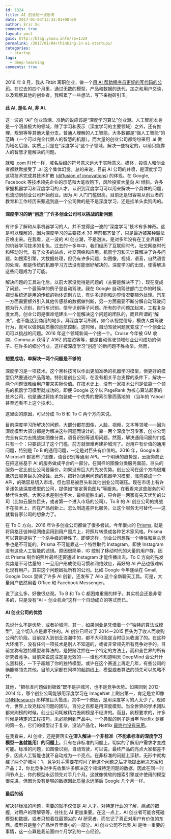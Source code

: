 ```yaml
---
id: 1324
title: AI 创业的一点思考
date: 2017-01-04T12:33:01+00:00
author: Eric Xu
comments: true
layout: post
guid: http://blog.youxu.info/?p=1324
permalink: /2017/01/04/thinking-in-ai-startups/
categories:
  - startup
tags:
  - deep-learning
comments: true
---
```


2016 年 8 月，我从 Fitbit 离职创业，做一个[用 AI 帮助程序员更好的写代码的公司](https://www.ai.codes)。在过去的四个月里，通过无数的模型，产品和数据的迭代，加之和用户交谈，以及观察其他的创业者，我积累了一些想法，写下来抛砖引玉。

#### 此 AI, 是名 AI, 非 AI.

这一波的 “AI” 创业热潮，准确的说应该是“深度学习算法”创业潮。人工智能本身是一个涵盖极大的领域，除了学习和表示（深度学习的主要领域）之外，还有推理，规划等等其他大量分支。普通人理解的人工智能，大多数都是“强人工智能”的范畴（一个可以完全代替人的智慧的机器）。而大量的创业公司都纷纷采用 .ai 做为域名后缀，实质上只是在“深度学习”这个子领域，解决一些特定的，以前只能靠人的智慧才能解决的问题。

就和 .com 时代一样，域名后缀的符号意义远大于实际意义。媒体，投资人和创业者都默默接受了 .ai 这个集体幻觉。总的来说，目前 AI 公司的井喷，是深度学习这项技术完成其技术扩散 ([diffusion of innovations](https://en.wikipedia.org/wiki/Diffusion_of_innovations)) 的体现。在 Google, Facebook 等技术领先企业的示范和大笔收购下，风险投资大量向 AI 倾斜。许多掌握机器学习和深度学习的人才，认识到深度学习可以用来解决一个具体的问题，也流动到创业公司开始创业。因为 AI 入门门槛很高，目前还是很容易从创业者的教育和工作经历来甄选到底一个公司做的是不是深度学习，还是挂羊头卖狗肉的。

#### 深度学习的确“创造”了许多创业公司可以挑战的新问题

有许多了解和从事机器学习的人，并不觉得这一波的“深度学习”技术有多神奇。这是可以理解的，因为深度学习的主要技术 30 年前都齐备了，只是最近被某种魔法召唤出来。在我看，这一波的 AI 创业潮，不是泡沫，是对多年没有在工业界铺开的机器学习技术的复仇。过去的十多年中，我们经历了互联网时代，社交网络时代和移动时代。有了众多的站点，社交网络和应用。机器学习和云计算解决了许多问题，如搜索引擎，大数据处理，但仍有许多问题，如图像，视频，语音，自然语言的处理，都是传统的机器学习方法没有能很好解决的。深度学习的出现，使得解决这些问题成为了可能。

解决问题的工具进化后，以前大家没觉得是问题的（主要是解决不了），现在变成了问题。一个最简单的例子是自动驾驶。我在 Google 自动驾驶部门工作的时候，视觉系统还是用的传统的物体识别方法，有许多规则和边界情况要额外处理。汽车一方面需要额外引入其他传感器的数据做判断，另一方面需要不断分解自动驾驶问题为行人识别，自行车识别，信号识别等子问题。所有的子问题加起来，工程复杂度太高，创业公司是很难组建出一个能解决这个问题的团队的，而且所谓的“解决”，也不能达到商用的地步。拜深度学习所赐，如今从视觉信号，模仿人类驾驶行为，就可以做到高质量的巡航控制。这时候，自动驾驶问题就变成了一个创业公司可以挑战的问题。2016 年这个领域新闻一个接一个。Cruise 今年被 GM 收购，Comma.ai 获得了 A16Z 的投资等等，都是自动驾驶领域创业公司成功的例子。在许多的细分行业，这样被深度学习“创造”的新问题不胜枚举。然而，

#### 想要成功，单解决一两个问题是不够的

深度学习是一项技术。这个黑科技可以作出更加准确的机器学习模型，但更好的模型仍然要通过产品落地。特别是创业公司，在没有相关平台支撑的条件下，解决一两个问题很难给用户带来实际价值。在技术史上，没有一家技术公司是依靠一个领先的机器学习模型就成功的。即便 Google 这个以 PageRank 为核心算法起家的技术公司，也是通过将技术包装成一个优秀的搜索引擎而落地的 （当年的 Yahoo! 甚至还看不上这个技术）。

这里面的原因，可以分成 To B 和 To C 两个方向来说。

目前深度学习所解决的问题，大部分都在图像，人脸，视频，文本等领域——因为深度模型大部分都是为解决这些问题而设计的。靠一两个深度学习专家，创业公司完全有实力去挑战如图像分类，语音识别等通用问题。然而，解决通用问题的门槛只有一个：只要跳过了这个门槛，前方就很难再建护城河了。对用户有价值的通用问题，特别是 To B 的通用问题，一定是对巨头有价值的。2016 年，Google 和 Microsoft 都发布了图像，语音识别等通用 API。一个明确的趋势是，云服务商正在把这些基于 AI 的服务做成平台的一部分。在同样的图像分类服务面前，巨头的服务一定比创业公司要廉价。如果没有巨大的先发优势。创业公司在这个方向很难抵抗云服务巨头的侵蚀。此外，把针对通用问题的机器学习模型，浅包装成一个 API，的确容易切入市场，但也容易被巨头和其他创业公司碾压。现在市场上有许多浅包装深度模型的公司，提供如“鉴定黄色图片”等服务。在我看来这些服务的可替代性太强，大家技术差别也不大，最终能胜出的，只会是一两家有先天优势的公司（比如云服务巨头，或者第一个进入市场的公司）。To B 的 AI 创业公司的挑战不在技术上，而在产品创新上。怎么制造差异化服务，让这个服务无可替代——这就看各家公司的想象力了。

在 To C 方向，2016 年许多创业公司都做了很多尝试。今年很火的 [Prisma](http://prisma-ai.com/), 就是将风格迁徙神经网络运用到用户照片上，将照片转换成各种艺术家风格。Prisma 可以算是提供了一个杀手级的特性了。即便这样，创业公司想靠一个特性和巨头竞争也是不可能的。Prisma 不可能靠这一个特性取代 Instagram，即使 Instagram 没有这些人工智能的滤镜。原因很简单，IG 控制了移动时代的大量的用户群，因此 Prisma 制作的照片最终还要通过 Instagram 才能传播出去。To C 方向的先发优势是不可估量的：一旦用户形成使用习惯和网络效应，再好的 AI 产品也很难转化现有用户。其实这个问题困扰所有的公司。比如 Google 今年连续在 Gmail, Google Docs 里做了许多 AI 创新，还发布了 Allo 这个全新聊天工具。可是，大量用户依然用着 Office 和 Facebook Messenger。

说了这么多，好像很悲观。To B 和 To C 都困难重重的样子。其实机会还是非常多的，只是没有“AI = 创业机会”这样一个自动成立的等式而已。

#### AI 创业公司的优势

先说什么不是优势，或者护城河。其一，如果创业是凭借着一个“独特的算法或模型”，这个切入点是靠不住的。AI 创业已经过了 2014－2015 巨头为了收人而收购公司的阶段。目前投入到创业浪潮中的，都不大可能是当时巨头收漏了的。在这种大环境下，没有任何一项技术是别人不知道的，或者非常领先所有竞争对手的。目前宣称有独特模型和算法的，是把赌注押在一个特定的方法上，而和全世界的所有研究者竞争。目前来说这注定是无效的——谁也不知道明天 DeepMind 会公开什么黑科技，一下子超越了你的独特模型。或许在这个赛道上再走几年，有些公司的确能够领先其他。目前大家都在同样的起跑线上，模型或者算法的领先可以忽略不计。

其他，“把标准问题做到极致”既不是护城河，也不是竞争优势。如果回到 2012-2014 年，哪个创业公司能够用深度学习在 ImageNet 上刷出第一，肯定是立即像 [DNNResearch](https://techcrunch.com/2013/06/12/how-googles-acquisition-of-dnnresearch-allowed-it-to-build-its-impressive-google-photo-search-in-6-months/) 那样被巨头揽走。其中一个原因，是用深度学习的人太少了。现如今，世界上攻克标准问题的团队，百分之百都是用深度模型。当全世界的学术团队都来刷榜的时候，创业公司耗散精力去刷榜是不经济的。而且，刷榜要求的，许多时候是特定的工程技巧，未必能用到产品中。一个典型的例子是当年 Netflix 竞赛的第一名，它们的模型过于复杂，没法产品化，Netflix [最终也没有采用](http://arstechnica.com/gadgets/2012/04/netflix-never-used-its-1-million-algorithm-due-to-engineering-costs/)。

在我看来，AI 创业，还是要落实在**深入解决一个非标准（不能拿标准的深度学习模型一套就能用）的问题上**。只有在非标准的问题上，切实的了解用户需求才变成可能。标准的问题，如图像识别，自动驾驶，可以说，最终产品的亮点大家都差不多，因此人工智能也就不自动成为一个亮点。在非标准的问题上深耕，无形中就构建了两个护城河：1，竞争对手需要花时间了解这个问题之后才能提出解决方案和产品；2，你比竞争对手先收集许多解决这个领域特定问题的数据，因此在同一时间节点上，你的模型永远领先对手几个月。这就像微软的搜索引擎或许使用的模型很先进，但因为没有足够的数据因此质量永远落后 Google 几个月一样。

#### 最后的话

解决非标准的问题，需要的就不仅仅是 AI 人才。对特定行业的了解，痛点的把握，对用户的理解等等，往往比 AI 更加重要。在这一点上，AI 创业者可能会死磕模型和数据，或者只想着找最顶尖的 AI 研究者，而忘记了真正对用户有价值的东西。模型只是整个产品世界里很小的一部分。AI 创业公司不代表 AI 是唯一重要的事情，这一点算是我前面四个月学到的一点经验。

